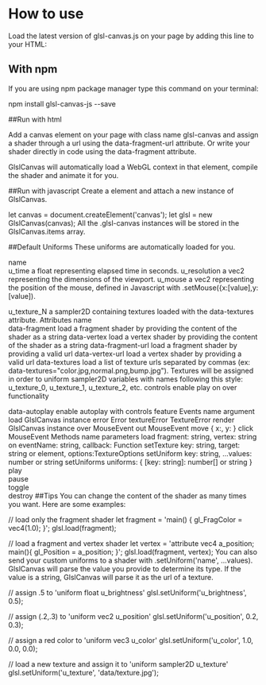 # How to use


Load the latest version of glsl-canvas.js on your page by adding this line to your HTML:

<script type="text/javascript" src="https://rawgit.com/actarian/glsl-canvas/master/dist/glsl-canvas.min.js"></script>

## With npm

If you are using npm package manager type this command on your terminal:
 
 
npm install glsl-canvas-js --save

##Run with html

Add a canvas element on your page with class name glsl-canvas and assign a shader through a url using the data-fragment-url attribute.
Or write your shader directly in code using the data-fragment attribute.

<canvas class="glsl-canvas" data-fragment-url="fragment.glsl" width="500" height="500"></canvas>
GlslCanvas will automatically load a WebGL context in that <canvas> element, compile the shader and animate it for you.

##Run with javascript
Create a <canvas> element and attach a new instance of GlslCanvas.

let canvas = document.createElement('canvas');
let glsl = new GlslCanvas(canvas);
All the .glsl-canvas instances will be stored in the GlslCanvas.items array.


##Default Uniforms
These uniforms are automatically loaded for you.

name	
u_time      	a float representing elapsed time in seconds.
u_resolution	a vec2 representing the dimensions of the viewport.
u_mouse	        a vec2 representing the position of the mouse, defined in Javascript with .setMouse({x:[value],y:[value]).

u_texture_N	    a sampler2D containing textures loaded with the data-textures attribute.
Attributes
name	
data-fragment	load a fragment shader by providing the content of the shader as a string
data-vertex	    load a vertex shader by providing the content of the shader as a string
data-fragment-url	load a fragment shader by providing a valid url
data-vertex-url	load a vertex shader by providing a valid url
data-textures	load a list of texture urls separated by commas (ex: data-textures="color.jpg,normal.png,bump.jpg"). Textures will be assigned in order to uniform sampler2D variables with names following this style: u_texture_0, u_texture_1, u_texture_2, etc.
controls	enable play on over functionality

data-autoplay	enable autoplay with controls feature
Events
name	argument
load	GlslCanvas instance
error	Error
textureError	TextureError
render	GlslCanvas instance
over	MouseEvent
out	MouseEvent
move	{ x:, y: }
click	MouseEvent
Methods
name	parameters
load	fragment: string, vertex: string
on	eventName: string, callback: Function
setTexture	key: string, target: string or element, options:TextureOptions
setUniform	key: string, ...values: number or string
setUniforms	uniforms: { [key: string]: number[] or string }
play	
pause	
toggle	
destroy	
##Tips
You can change the content of the shader as many times you want. Here are some examples:

// load only the fragment shader
let fragment = 'main() { gl_FragColor = vec4(1.0); }';
glsl.load(fragment);

// load a fragment and vertex shader
let vertex = 'attribute vec4 a_position; main(){ gl_Position = a_position; }';
glsl.load(fragment, vertex);
You can also send your custom uniforms to a shader with .setUniform('name', ...values). GlslCanvas will parse the value you provide to determine its type. If the value is a string, GlslCanvas will parse it as the url of a texture.

// assign .5 to 'uniform float u_brightness'
glsl.setUniform('u_brightness', 0.5); 

// assign (.2,.3) to 'uniform vec2 u_position'
glsl.setUniform('u_position', 0.2, 0.3);

// assign a red color to 'uniform vec3 u_color'
glsl.setUniform('u_color', 1.0, 0.0, 0.0); 

// load a new texture and assign it to 'uniform sampler2D u_texture'
glsl.setUniform('u_texture', 'data/texture.jpg');